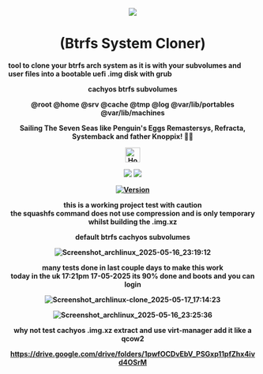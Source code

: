 <p align="center">
  <img src="https://i.postimg.cc/JhMRf2RZ/claudemods-03-17-2025.gif">
</p>

<h1 align="center">(Btrfs System Cloner)</h1>

<strong>tool to clone your btrfs arch system as it is with your subvolumes and user files into a bootable uefi .img disk with grub<strong>

<div align="center">
cachyos btrfs subvolumes
<p align="center">
<strong>@root @home @srv @cache @tmp @log @var/lib/portables @var/lib/machines</strong><br>
<p align="center">
 <strong>Sailing The Seven Seas like Penguin's Eggs Remastersys, Refracta, Systemback and father Knoppix! 🚢🌊</strong><br>

 
<div align="center">
  <a href="https://www.deepseek.com/" target="_blank">
    <img alt="Homepage" src="https://i.postimg.cc/Hs2vbbZ8/Deep-Seek-Homepage.png" style="height: 30px; width: auto;">
  </a>


  <a href="https://archlinux.org/" target="_blank"><img src="https://img.shields.io/badge/OS-Arch-0000FF?style=for-the-badge&logo=linux" /></a>
<a href="https://cachyos.org/" target="_blank"><img src="https://img.shields.io/badge/DISTRO-CachyOS-00FFFF?style=for-the-badge&logo=CachyOS" /></a>

  
[![Version](https://img.shields.io/github/v/release/claudemods/btrfssystemcloner?color=FFD700&label=Latest%20Release&style=for-the-badge)](https://github.com/claudemods/btrfssystemcloner/releases/tag/v1.02)




  <div align="center">
this is a working project test with caution
<div align="center">
the squashfs command does not use compression and is only temporary whilst building the .img.xz
    

default btrfs cachyos subvolumes

![Screenshot_archlinux_2025-05-16_23:19:12](https://github.com/user-attachments/assets/de875338-0393-4231-a343-30dcad36a5d1)


<div align="center">
many tests done in last couple days to make this work
  <div align="center">
today in the uk  17:21pm 17-05-2025  its 90% done and boots and you can login



![Screenshot_archlinux-clone_2025-05-17_17:14:23](https://github.com/user-attachments/assets/7041c9fe-1759-47e8-bb6c-c1e698316ee4)

    
![Screenshot_archlinux_2025-05-16_23:25:36](https://github.com/user-attachments/assets/23414c23-25b5-4de1-be6b-6027193d6a18)

why not test cachyos .img.xz extract and use virt-manager add it like a qcow2

https://drive.google.com/drive/folders/1pwfOCDvEbV_PSGxp11pfZhx4ivd4OSrM





